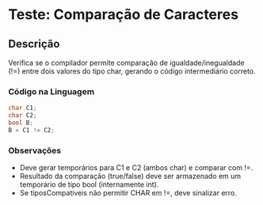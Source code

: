# Teste: Comparação de Caracteres

## Descrição
Verifica se o compilador permite comparação de igualdade/inegualdade (!=) entre dois valores do tipo char, gerando o código intermediário correto.

### Código na Linguagem
```c
char C1;
char C2;
bool B;
B = C1 != C2;
```

### Observações

- Deve gerar temporários para C1 e C2 (ambos char) e comparar com !=.
- Resultado da comparação (true/false) deve ser armazenado em um temporário de tipo bool (internamente int).
- Se tiposCompativeis não permitir CHAR em !=, deve sinalizar erro.